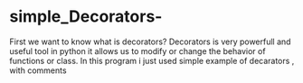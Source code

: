 # simple_Decorators-

First we want to know what is decorators? Decorators is very powerfull and useful tool in python it allows us to modify or change the behavior of functions or class.
In this program i just used simple example of decarators , with comments 

